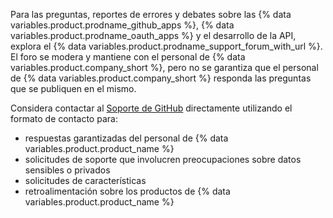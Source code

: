 Para las preguntas, reportes de errores y debates sobre las {% data variables.product.prodname_github_apps %}, {% data variables.product.prodname_oauth_apps %} y el desarrollo de la API, explora el {% data variables.product.prodname_support_forum_with_url %}. El foro se modera y mantiene con el personal de {% data variables.product.company_short %}, pero no se garantiza que el personal de {% data variables.product.company_short %} responda las preguntas que se publiquen en el mismo.

Considera contactar al [Soporte de GitHub](https://support.github.com/) directamente utilizando el formato de contacto para:
  - respuestas garantizadas del personal de {% data variables.product.product_name %}
  - solicitudes de soporte que involucren preocupaciones sobre datos sensibles o privados
  - solicitudes de características
  - retroalimentación sobre los productos de {% data variables.product.product_name %}
